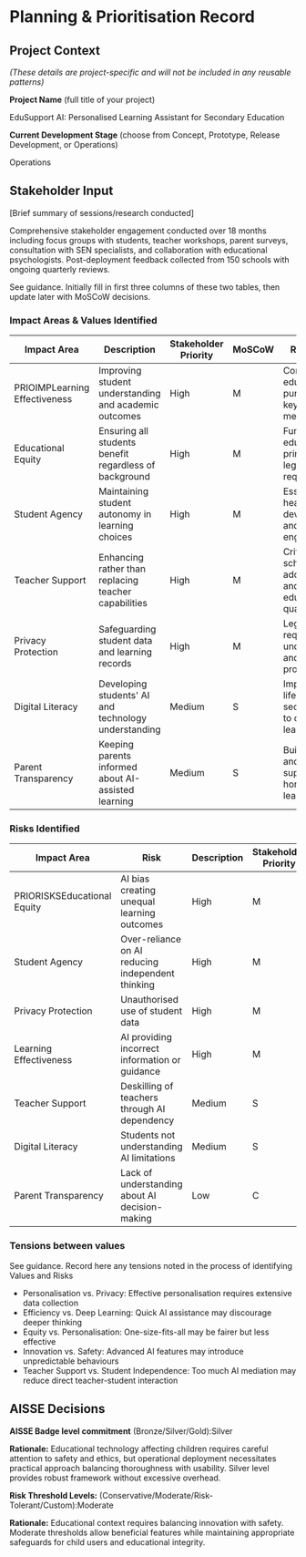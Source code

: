 # Planning & Prioritisation Record

## Project Context
*(These details are project-specific and will not be included in any reusable patterns)*

**Project Name** (full title of your project)
<!--%PROJ_NAME-->EduSupport AI: Personalised Learning Assistant for Secondary Education

**Current Development Stage** (choose from Concept, Prototype, Release Development, or Operations)
<!--%CURRENT_STAGE-->Operations

## Stakeholder Input
[Brief summary of sessions/research conducted]

Comprehensive stakeholder engagement conducted over 18 months including focus groups with students, teacher workshops, parent surveys, consultation with SEN specialists, and collaboration with educational psychologists. Post-deployment feedback collected from 150 schools with ongoing quarterly reviews.

See guidance. Initially fill in first three columns of these two tables, then update later with MoSCoW decisions.
### Impact Areas & Values Identified
<!--%IMPACT_IN-->
| Impact Area       | Description     | Stakeholder Priority | MoSCoW      | Rationale |
| ----------------- | --------------- | -------------------- | ----------- | --------- |
| PRIOIMPLearning Effectiveness | Improving student understanding and academic outcomes | High | M | Core educational purpose and key success metric |
| Educational Equity | Ensuring all students benefit regardless of background | High | M | Fundamental education principle and legal requirement |
| Student Agency | Maintaining student autonomy in learning choices | High | M | Essential for healthy development and engagement |
| Teacher Support | Enhancing rather than replacing teacher capabilities | High | M | Critical for school adoption and educational quality |
| Privacy Protection | Safeguarding student data and learning records | High | M | Legal requirement under GDPR and child protection |
| Digital Literacy | Developing students' AI and technology understanding | Medium | S | Important life skill but secondary to core learning |
| Parent Transparency | Keeping parents informed about AI-assisted learning | Medium | S | Builds trust and supports home learning |

### Risks Identified
<!--%RISKS_IN-->
| Impact Area | Risk | Description | Stakeholder Priority | MoSCoW | Rationale |
| ----------- | ---- | ----------- | -------------------- | ------ | --------- |
| PRIORISKSEducational Equity | AI bias creating unequal learning outcomes | High | M | Could perpetuate or worsen educational inequalities |
| Student Agency | Over-reliance on AI reducing independent thinking | High | M | Fundamental concern about learning dependency |
| Privacy Protection | Unauthorised use of student data | High | M | Legal and safeguarding requirement |
| Learning Effectiveness | AI providing incorrect information or guidance | High | M | Could harm educational outcomes and trust |
| Teacher Support | Deskilling of teachers through AI dependency | Medium | S | Long-term professional development concern |
| Digital Literacy | Students not understanding AI limitations | Medium | S | Important for critical thinking development |
| Parent Transparency | Lack of understanding about AI decision-making | Low | C | Can be addressed through communication |

### Tensions between values
See guidance. Record here any tensions noted in the process of identifying Values and Risks

- Personalisation vs. Privacy: Effective personalisation requires extensive data collection
- Efficiency vs. Deep Learning: Quick AI assistance may discourage deeper thinking
- Equity vs. Personalisation: One-size-fits-all may be fairer but less effective
- Innovation vs. Safety: Advanced AI features may introduce unpredictable behaviours
- Teacher Support vs. Student Independence: Too much AI mediation may reduce direct teacher-student interaction

## AISSE Decisions

**AISSE Badge level commitment** (Bronze/Silver/Gold):<!--%BADGE_LEVEL-->Silver

**Rationale:** 
Educational technology affecting children requires careful attention to safety and ethics, but operational deployment necessitates practical approach balancing thoroughness with usability. Silver level provides robust framework without excessive overhead.

**Risk Threshold Levels:** (Conservative/Moderate/Risk-Tolerant/Custom):<!--%THRESHOLD_LEVEL-->Moderate

**Rationale:**
Educational context requires balancing innovation with safety. Moderate thresholds allow beneficial features while maintaining appropriate safeguards for child users and educational integrity.
